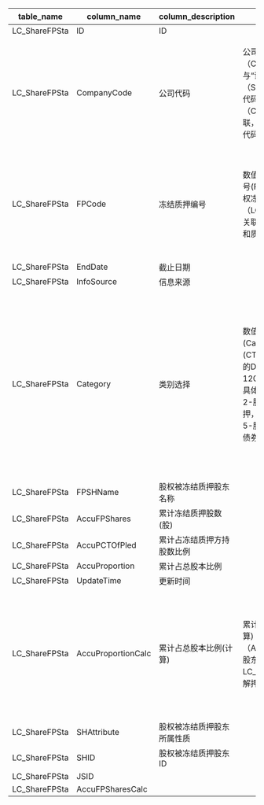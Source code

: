| table_name| column_name| column_description | 注释 | Annotation |
|---|---|---|---|---|
| LC_ShareFPSta | ID | ID |||
| LC_ShareFPSta | CompanyCode | 公司代码 | 公司代码（CompanyCode）：与“证券主表（SecuMain）”中的“公司代码（CompanyCode）”关联，得到上市公司的交易代码、简称等。 | Company Code (CompanyCode): Associated with the "Company Code (CompanyCode)" in "Securities Main Table (SecuMain)", to obtain the trading code, abbreviation, etc. of the listed company. |
| LC_ShareFPSta | FPCode | 冻结质押编号 | 数值型常量。冻结质押编号(FPCode)：与“股东股权冻结和质押（LC_ShareFP）”中的ID关联，得到股东股权冻结和质押进展情况。 | Numeric constant. Frozen Pledge Code (FPCode): Associated with the ID in "Shareholder Equity Freezing and Pledge (LC_ShareFP)" to obtain the progress of shareholder equity freezing and pledge. |
| LC_ShareFPSta | EndDate| 截止日期 |||
| LC_ShareFPSta | InfoSource | 信息来源 |||
| LC_ShareFPSta | Category | 类别选择 | 数值型常量。类别选择(Category)与(CT_SystemConst)表中的DM字段关联，令LB = 1201，得到类别选择的具体描述：1-股权变动，2-股权冻结，3-股权质押，4-股权授权经营，5-股票质押式回购，21-债券增减持。 | Numeric constant. The category selection (Category) is associated with the DM field in the (CT_SystemConst) table, with LB set to 1201, the specific description of the category selection is: 1-Equity Change, 2-Equity Freezing, 3-Equity Pledge, 4-Equity Authorization Operation, 5-Stock Repurchase by Pledge, 21-Bond Increase and Decrease. |
| LC_ShareFPSta | FPSHName | 股权被冻结质押股东名称 |||
| LC_ShareFPSta | AccuFPShares | 累计冻结质押股数(股) |||
| LC_ShareFPSta | AccuPCTOfPled| 累计占冻结质押方持股数比例 |||
| LC_ShareFPSta | AccuProportion | 累计占总股本比例 |||
| LC_ShareFPSta | UpdateTime | 更新时间 |||
| LC_ShareFPSta | AccuProportionCalc | 累计占总股本比例(计算) | 累计冻结质押股数(股)(计算)（AccuFPSharesCalc）：股东股权冻结和质押LC_ShareFP中该股东未解押的股数之和。 | Cumulative frozen pledged shares (shares) (calculation) (AccuFPSharesCalc): The sum of the number of shares not released by the shareholder in LC_ShareFP due to the shareholder's equity freeze and pledge. |
| LC_ShareFPSta | SHAttribute| 股权被冻结质押股东所属性质 |||
| LC_ShareFPSta | SHID | 股权被冻结质押股东ID |||
| LC_ShareFPSta | JSID |  |||
| LC_ShareFPSta | AccuFPSharesCalc | |||